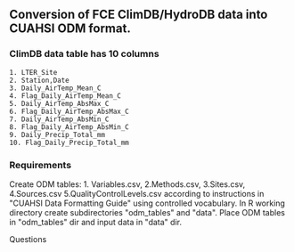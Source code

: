 ## Conversion of FCE ClimDB/HydroDB data into CUAHSI ODM format.

### ClimDB data table has 10 columns
    1. LTER_Site
    2. Station,Date
    3. Daily_AirTemp_Mean_C
    4. Flag_Daily_AirTemp_Mean_C
    5. Daily_AirTemp_AbsMax_C
    6. Flag_Daily_AirTemp_AbsMax_C
    7. Daily_AirTemp_AbsMin_C
    8. Flag_Daily_AirTemp_AbsMin_C
    9. Daily_Precip_Total_mm
    10. Flag_Daily_Precip_Total_mm

### Requirements

Create ODM tables: 1. Variables.csv, 2.Methods.csv, 3.Sites.csv, 4.Sources.csv 5.QualityControlLevels.csv according to instructions in "CUAHSI Data Formatting Guide" using controlled vocabulary.
In R working directory create subdirectories "odm_tables" and "data".
Place ODM tables in "odm_tables" dir and input data in "data" dir.

Questions

